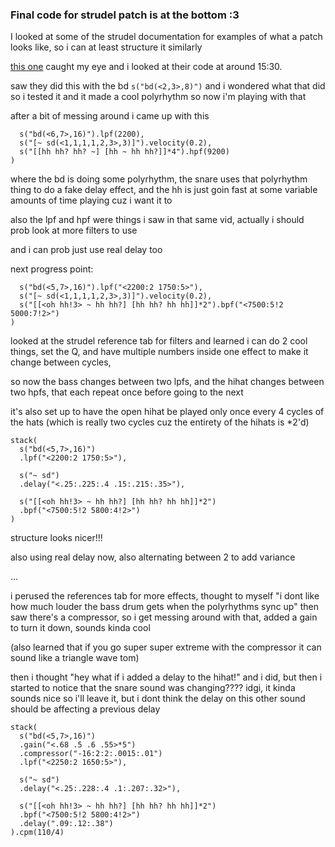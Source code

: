 ### Final code for strudel patch is at the bottom :3

I looked at some of the strudel documentation for examples of what a patch looks like, so i can at least structure it similarly

[this one](https://www.youtube.com/watch?v=oqyAJ4WeKoU) caught my eye and i looked at their code at around 15:30.

saw they did this with the bd `s("bd(<2,3>,8)")` and i wondered what that did so i tested it and it made a cool polyrhythm so now i'm playing with that

after a bit of messing around i came up with this 

```stack(
  s("bd(<6,7>,16)").lpf(2200),
  s("[~ sd(<1,1,1,1,2,3>,3)]").velocity(0.2),
  s("[[hh hh? hh? ~] [hh ~ hh hh?]]*4").hpf(9200)
)
```

where the bd is doing some polyrhythm, the snare uses that polyrhythm thing to do a fake delay effect, and the hh is just goin fast at some variable amounts of time playing cuz i want it to

also the lpf and hpf were things i saw in that same vid, actually i should prob look at more filters to use

and i can prob just use real delay too

next progress point:

```stack(
  s("bd(<5,7>,16)").lpf("<2200:2 1750:5>"),
  s("[~ sd(<1,1,1,1,2,3>,3)]").velocity(0.2),
  s("[[<oh hh!3> ~ hh hh?] [hh hh? hh hh]]*2").bpf("<7500:5!2 5000:7!2>")
)
```

looked at the strudel reference tab for filters and learned i can do 2 cool things, set the Q, and have multiple numbers inside one effect to make it change between cycles,

so now the bass changes between two lpfs, and the hihat changes between two hpfs, that each repeat once before going to the next

it's also set up to have the open hihat be played only once every 4 cycles of the hats (which is really two cycles cuz the entirety of the hihats is *2'd)

```
stack(
  s("bd(<5,7>,16)")
  .lpf("<2200:2 1750:5>"),
  
  s("~ sd")
  .delay("<.25:.225:.4 .15:.215:.35>"),
  
  s("[[<oh hh!3> ~ hh hh?] [hh hh? hh hh]]*2")
  .bpf("<7500:5!2 5800:4!2>")
)
```

structure looks nicer!!!

also using real delay now, also alternating between 2 to add variance

...

i perused the references tab for more effects, thought to myself "i dont like how much louder the bass drum gets when the polyrhythms sync up" then saw there's a compressor, so i get messing around with that, added a gain to turn it down, sounds kinda cool

(also learned that if you go super super extreme with the compressor it can sound like a triangle wave tom)

then i thought "hey what if i added a delay to the hihat!" and i did, but then i started to notice that the snare sound was changing???? idgi, it kinda sounds nice so i'll leave it, but i dont think the delay on this other sound should be affecting a previous delay

```
stack(
  s("bd(<5,7>,16)")
  .gain("<.68 .5 .6 .55>*5")
  .compressor("-16:2:2:.0015:.01")
  .lpf("<2250:2 1650:5>"),
  
  s("~ sd")
  .delay("<.25:.228:.4 .1:.207:.32>"),
  
  s("[[<oh hh!3> ~ hh hh?] [hh hh? hh hh]]*2")
  .bpf("<7500:5!2 5800:4!2>")
  .delay(".09:.12:.38")
).cpm(110/4)
```